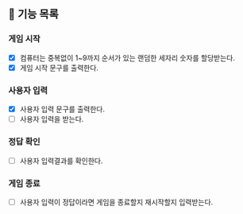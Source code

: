## 📄   기능 목록

### 게임 시작
- [x] 컴퓨터는 중복없이 1~9까지 순서가 있는 랜덤한 세자리 숫자를 할당받는다.
- [x] 게임 시작 문구를 출력한다.
### 사용자 입력
- [x] 사용자 입력 문구를 출력한다.
- [ ] 사용자 입력을 받는다.
### 정답 확인
- [ ] 사용자 입력결과를 확인한다.
### 게임 종료
- [ ] 사용자 입력이 정답이라면 게임을 종료할지 재시작할지 입력받는다.